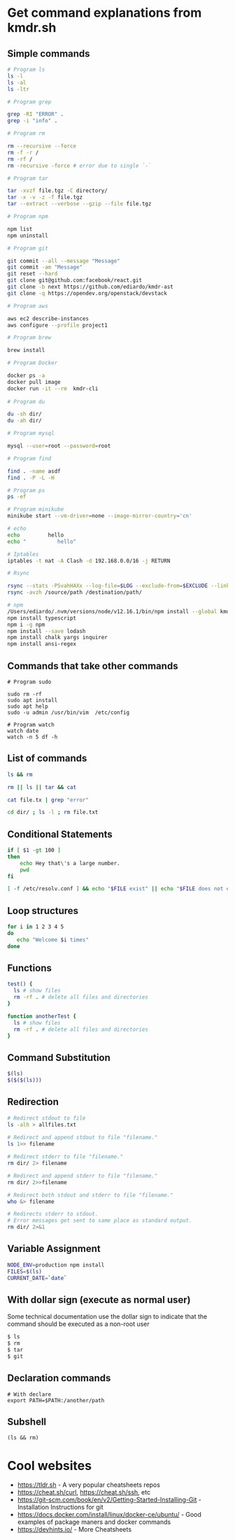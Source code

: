 # Get command explanations from kmdr.sh

## Simple commands

```bash
# Program ls
ls -l
ls -al
ls -ltr

# Program grep

grep -RI "ERROR" .
grep -i "info" .

# Program rm 

rm --recursive --force
rm -f -r /
rm -rf /
rm -recursive -force # error due to single `-`

# Program tar

tar -xvzf file.tgz -C directory/
tar -x -v -z -f file.tgz
tar --extract --verbose --gzip --file file.tgz

# Program npm

npm list
npm uninstall

# Program git

git commit --all --message "Message"
git commit -am "Message"
git reset --hard
git clone git@github.com:facebook/react.git
git clone -b next https://github.com/ediardo/kmdr-ast
git clone -q https://opendev.org/openstack/devstack

# Program aws

aws ec2 describe-instances
aws configure --profile project1

# Program brew

brew install 

# Program Docker

docker ps -a
docker pull image
docker run -it --rm  kmdr-cli
 
# Program du

du -sh dir/
du -ah dir/

# Program mysql

mysql --user=root --password=root

# Program find

find . -name asdf
find . -P -L -H

# Program ps
ps -ef

# Program minikube
minikube start --vm-driver=none --image-mirror-country='cn'

# echo
echo 		 hello
echo "			hello"

# Iptables
iptables -t nat -A Clash -d 192.168.0.0/16 -j RETURN

# Rsync

rsync --stats -PSvahHAXx --log-file=$LOG --exclude-from=$EXCLUDE --link-dest=$DEST_ORIG $SOURCE $DEST_NEXT
rsync -avzh /source/path /destination/path/

# npm
/Users/ediardo/.nvm/versions/node/v12.16.1/bin/npm install --global kmdr
npm install typescript
npm i -g npm
npm install --save lodash
npm install chalk yargs inquirer
npm install ansi-regex
```

## Commands that take other commands

```
# Program sudo

sudo rm -rf
sudo apt install
sudo apt help
sudo -u admin /usr/bin/vim  /etc/config

# Program watch
watch date
watch -n 5 df -h
```

## List of commands

```bash
ls && rm

rm || ls || tar && cat

cat file.tx | grep "error"

cd dir/ ; ls -l ; rm file.txt
```

## Conditional Statements

```bash
if [ $1 -gt 100 ]
then
    echo Hey that\'s a large number.
    pwd
fi

[ -f /etc/resolv.conf ] && echo "$FILE exist" || echo "$FILE does not exist"

```

## Loop structures

```bash
for i in 1 2 3 4 5
do
   echo "Welcome $i times"
done
```

## Functions


```bash
test() {
  ls # show files
  rm -rf . # delete all files and directories
}

function anotherTest {
  ls # show files
  rm -rf . # delete all files and directories
}
```

## Command Substitution

```bash
$(ls)
$($($(ls))) 
```

## Redirection

```bash
# Redirect stdout to file 
ls -alh > allfiles.txt
   
# Redirect and append stdout to file "filename."
ls 1>> filename

# Redirect stderr to file "filename."
rm dir/ 2> filename

# Redirect and append stderr to file "filename."
rm dir/ 2>>filename

# Redirect both stdout and stderr to file "filename."      
who &> filename

# Redirects stderr to stdout.
# Error messages get sent to same place as standard output.
rm dir/ 2>&1
```

## Variable Assignment

```bash
NODE_ENV=production npm install
FILES=$(ls)
CURRENT_DATE=`date`
```

## With dollar sign (execute as normal user)

Some technical documentation use the dollar sign to indicate that the command should be executed as a non-root user

```bash
$ ls
$ rm
$ tar
$ git
```

## Declaration commands

```
# With declare
export PATH=$PATH:/another/path
```

## Subshell

```
(ls && rm)
```
# Cool websites

- https://tldr.sh - A very popular cheatsheets repos
- https://cheat.sh/curl, https://cheat.sh/ssh, etc
- https://git-scm.com/book/en/v2/Getting-Started-Installing-Git - Installation Instructions for git
- https://docs.docker.com/install/linux/docker-ce/ubuntu/ - Good examples of package maners and docker commands
- https://devhints.io/ - More Cheatsheets
